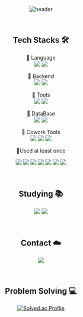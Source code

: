 

<div align=center>

![header](https://capsule-render.vercel.app/api?type=venom&color=B6DDB6&height=200&fontColor=238636&section=header&text=SUHYUN%20&fontSize=65&fontAlignY=50)
	
</div>

<br/>
<div align=center>

## Tech Stacks :hammer_and_wrench:

<p align="center" display="inline-block">
    📍 Language <br>
        <img src="https://img.shields.io/badge/Java-007396?style=flat&logo=Java&logoColor=white"/>
    <img src="https://img.shields.io/badge/Python-3776AB?style=flat&logo=Python&logoColor=white">
</p>

<p align="center" display="inline-block">
    📍 Backend <br>
    <img src="https://img.shields.io/badge/Spring-6DB33F?style=flat&logo=Spring&logoColor=white">
    <img src="https://img.shields.io/badge/SpringBoot-6DB33F?style=flat&logo=SpringBoot&logoColor=white">
</p>

<p align="center" display="inline-block">
    📍 Tools <br>
    <img src="https://img.shields.io/badge/IntelliJ-000000?style=style=flat&logo=IntelliJ IDEA&logoColor=white"> 
    <img src="https://img.shields.io/badge/VSCode-007ACC?style=style=flat&logo=Visual Studio Code&logoColor=white"> 
</p>

<p align="center" display="inline-block">
    📍 DataBase <br>
    <img src="https://img.shields.io/badge/MongoDB-47A248?style=style=flat&logo=MongoDB&logoColor=white">
    <img src="https://img.shields.io/badge/mysql-4479A1?style=style=flat&logo=mysql&logoColor=white">
</p>

<p align="center" display="inline-block">
    📍 Cowork Tools <br>
    <img src="https://img.shields.io/badge/Github-000000?style=flat&logo=github&logoColor=white">
    <img src="https://img.shields.io/badge/Notion-000000?style=flat&logo=notion&logoColor=white">
    <img src="https://img.shields.io/badge/Slack-4A154B?style=flat&logo=slack&logoColor=white">
</p>

<p align="center">
    📍Used at least once
</p>
<p align="center" display="inline-block">
  <img src="https://img.shields.io/badge/javascript-F7DF1E?style=flat&logo=javascript&logoColor=black">
  <img src="https://img.shields.io/badge/css-1572B6?style=flat&logo=css3&logoColor=white">
  <img src="https://img.shields.io/badge/html-E34F26?style=flat&logo=html5&logoColor=white">
 <img src="https://img.shields.io/badge/React-61DAFB?style=flat&logo=react&logoColor=white">
  <img src="https://img.shields.io/badge/Nodejs-339933?style=flat&logo=Node.js&logoColor=white">
  <img src="https://img.shields.io/badge/Linux-FCC624?style=flat&logo=Linux&logoColor=white">
<img src="https://img.shields.io/badge/Docker-1572B6?style=flat&logo=Docker&logoColor=white">

</p>  
<br/>

## Studying :books: 
<p align=center>
  <img src="https://img.shields.io/badge/Spring-6DB33F?style=flat&logo=Spring&logoColor=white"/>
  <img src="https://img.shields.io/badge/SpringBoot-6DB33F?style=flat&logo=SpringBoot&logoColor=white"/>
<br/>
</p>
 <br/>

 ##  Contact :cloud:
<p align=center>
<a href="https://velog.io/@34suuuuu" target="_blank">
	<img src="https://img.shields.io/badge/velog-20C997?style=flat-square&logo=Velog&logoColor=white"/>		
</a>
</p>
<br/>

 ## Problem Solving :computer: 
 
[![Solved.ac Profile](http://mazassumnida.wtf/api/generate_badge?boj=psh0304)](https://solved.ac/psh0304)<br/>



</div>
